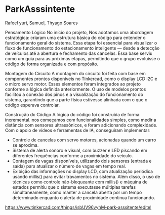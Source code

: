 # ParkAsssintente

Rafeel yuri, Samuel, Thyago Soares



 Pensamento Lógico
No início do projeto, Nos adotamos  uma abordagem estratégica: criaram uma estrutura básica do código para entender o funcionamento geral do sistema. Essa etapa foi essencial para visualizar o fluxo de funcionamento do estacionamento inteligente — desde a detecção de veículos até a abertura e fechamento das cancelas. Essa base serviu como um guia para as próximas etapas, permitindo que o grupo evoluísse o código de forma organizada e com propósito.

 Montagem do Circuito
A montagem do circuito foi feita com base em componentes prontos disponíveis no Tinkercad, como o display LCD I2C e o micro servo motor. Esses elementos foram integrados ao projeto conforme a lógica definida anteriormente. O uso de modelos prontos facilitou a conexão dos pinos e a visualização do funcionamento do sistema, garantindo que a parte física estivesse alinhada com o que o código esperava controlar.

Construção do Código
A lógica do código foi construída de forma incremental. nos começamos com funcionalidades simples, como medir a distância com sensores ultrassônicos, e foram adicionando complexidade. Com o apoio de vídeos e ferramentas de IA, conseguiram implementar:
- Controle de cancelas com servo motores, acionadas quando um carro se aproxima.
- Sistema de alerta sonoro e visual, com buzzer e LED piscando em diferentes frequências conforme a proximidade do veículo.
- Contagem de vagas disponíveis, utilizando dois sensores (entrada e saída) para atualizar o número de vagas em tempo real.
- Exibição das informações no display LCD, com atualização periódica usando millis() para evitar travamentos no sistema.
Além disso, o uso de técnicas como controle não-bloqueante com millis() e máquina de estados permitiu que o sistema executasse múltiplas tarefas simultaneamente, como manter a cancela aberta por um tempo determinado enquanto o alerta de proximidade continua funcionando.

https://www.tinkercad.com/things/isbUV96vyhM-park-asssitente/editel



